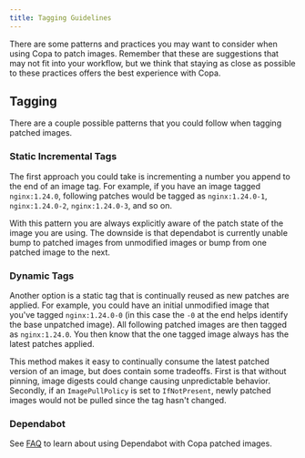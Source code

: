 ```yaml
---
title: Tagging Guidelines
---
```


There are some patterns and practices you may want to consider when using Copa to patch images. Remember that these are suggestions that may not fit into your workflow, but we think that staying as close as possible to these practices offers the best experience with Copa.

## Tagging
There are a couple possible patterns that you could follow when tagging patched images.

### Static Incremental Tags
The first approach you could take is incrementing a number you append to the end of an image tag. For example, if you have an image tagged `nginx:1.24.0`, following patches would be tagged as `nginx:1.24.0-1`, `nginx:1.24.0-2`, `nginx:1.24.0-3`, and so on.

With this pattern you are always explicitly aware of the patch state of the image you are using. The downside is that dependabot is currently unable bump to patched images from unmodified images or bump from one patched image to the next.

### Dynamic Tags
Another option is a static tag that is continually reused as new patches are applied. For example, you could have an initial unmodified image that you've tagged `nginx:1.24.0-0` (in this case the `-0` at the end helps identify the base unpatched image). All following patched images are then tagged as `nginx:1.24.0`. You then know that the one tagged image always has the latest patches applied.

This method makes it easy to continually consume the latest patched version of an image, but does contain some tradeoffs. First is that without pinning, image digests could change causing unpredictable behavior. Secondly, if an `ImagePullPolicy` is set to `IfNotPresent`, newly patched images would not be pulled since the tag hasn't changed.

### Dependabot
See [FAQ](website/docs/faq.md#can-i-use-dependabot-with-copa-patched-images) to learn about using Dependabot with Copa patched images.